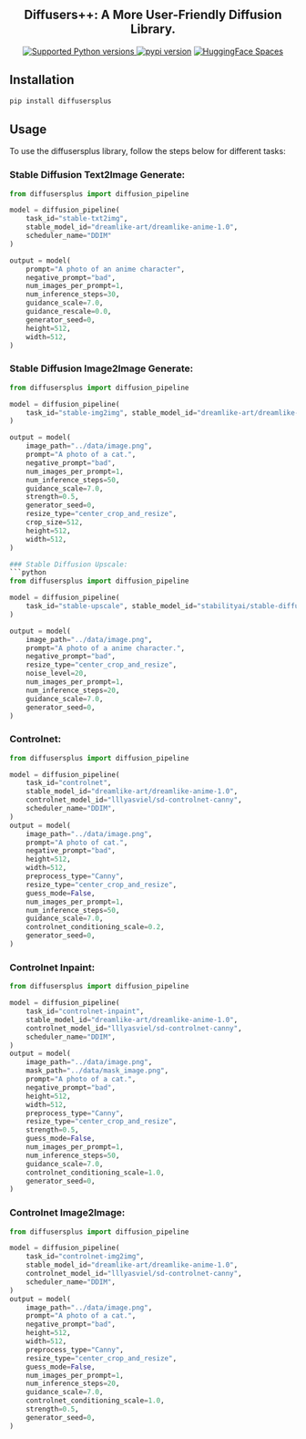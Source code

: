 <div align="center">
<h2>
     Diffusers++: A More User-Friendly Diffusion Library.
</h2> 
<div>
    <a href="https://pypi.org/project/diffusersplus" target="_blank">
        <img src="https://img.shields.io/pypi/pyversions/diffusersplus.svg?color=%2334D058" alt="Supported Python versions">
    </a>
    <a href="https://badge.fury.io/py/diffusersplus"><img src="https://badge.fury.io/py/diffusersplus.svg" alt="pypi version"></a>
    <a href="https://huggingface.co/spaces/ArtGAN/Image-Diffusion-WebUI"><img src="https://huggingface.co/datasets/huggingface/badges/raw/main/open-in-hf-spaces-sm.svg" alt="HuggingFace Spaces"></a>
</div>
</div>


## Installation
```bash
pip install diffusersplus
```

## Usage
To use the diffusersplus library, follow the steps below for different tasks:

### Stable Diffusion Text2Image Generate:
```python
from diffusersplus import diffusion_pipeline

model = diffusion_pipeline(
    task_id="stable-txt2img", 
    stable_model_id="dreamlike-art/dreamlike-anime-1.0", 
    scheduler_name="DDIM"
)

output = model(
    prompt="A photo of an anime character",
    negative_prompt="bad",
    num_images_per_prompt=1,
    num_inference_steps=30,
    guidance_scale=7.0,
    guidance_rescale=0.0,
    generator_seed=0,
    height=512,
    width=512,
)
```

### Stable Diffusion Image2Image Generate:

```python	
from diffusersplus import diffusion_pipeline

model = diffusion_pipeline(
    task_id="stable-img2img", stable_model_id="dreamlike-art/dreamlike-anime-1.0", scheduler_name="DDIM"
)

output = model(
    image_path="../data/image.png",
    prompt="A photo of a cat.",
    negative_prompt="bad",
    num_images_per_prompt=1,
    num_inference_steps=50,
    guidance_scale=7.0,
    strength=0.5,
    generator_seed=0,
    resize_type="center_crop_and_resize",
    crop_size=512,
    height=512,
    width=512,
)

### Stable Diffusion Upscale:
```python
from diffusersplus import diffusion_pipeline

model = diffusion_pipeline(
    task_id="stable-upscale", stable_model_id="stabilityai/stable-diffusion-x4-upscaler", scheduler_name="DDIM"
)

output = model(
    image_path="../data/image.png",
    prompt="A photo of a anime character.",
    negative_prompt="bad",
    resize_type="center_crop_and_resize",
    noise_level=20,
    num_images_per_prompt=1,
    num_inference_steps=20,
    guidance_scale=7.0,
    generator_seed=0,
)
```
### Controlnet:
```python
from diffusersplus import diffusion_pipeline

model = diffusion_pipeline(
    task_id="controlnet",
    stable_model_id="dreamlike-art/dreamlike-anime-1.0",
    controlnet_model_id="lllyasviel/sd-controlnet-canny",
    scheduler_name="DDIM",
)
output = model(
    image_path="../data/image.png",
    prompt="A photo of cat.",
    negative_prompt="bad",
    height=512,
    width=512,
    preprocess_type="Canny",
    resize_type="center_crop_and_resize",
    guess_mode=False,
    num_images_per_prompt=1,
    num_inference_steps=50,
    guidance_scale=7.0,
    controlnet_conditioning_scale=0.2,
    generator_seed=0,
)
```

### Controlnet Inpaint:
```python
from diffusersplus import diffusion_pipeline

model = diffusion_pipeline(
    task_id="controlnet-inpaint",
    stable_model_id="dreamlike-art/dreamlike-anime-1.0",
    controlnet_model_id="lllyasviel/sd-controlnet-canny",
    scheduler_name="DDIM",
)
output = model(
    image_path="../data/image.png",
    mask_path="../data/mask_image.png",
    prompt="A photo of a cat.",
    negative_prompt="bad",
    height=512,
    width=512,
    preprocess_type="Canny",
    resize_type="center_crop_and_resize",
    strength=0.5,
    guess_mode=False,
    num_images_per_prompt=1,
    num_inference_steps=50,
    guidance_scale=7.0,
    controlnet_conditioning_scale=1.0,
    generator_seed=0,
)
```

### Controlnet Image2Image:
```python
from diffusersplus import diffusion_pipeline

model = diffusion_pipeline(
    task_id="controlnet-img2img",
    stable_model_id="dreamlike-art/dreamlike-anime-1.0",
    controlnet_model_id="lllyasviel/sd-controlnet-canny",
    scheduler_name="DDIM",
)
output = model(
    image_path="../data/image.png",
    prompt="A photo of a cat.",
    negative_prompt="bad",
    height=512,
    width=512,
    preprocess_type="Canny",
    resize_type="center_crop_and_resize",
    guess_mode=False,
    num_images_per_prompt=1,
    num_inference_steps=20,
    guidance_scale=7.0,
    controlnet_conditioning_scale=1.0,
    strength=0.5,
    generator_seed=0,
)

```
